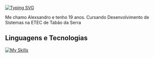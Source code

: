 [![Typing SVG](https://readme-typing-svg.demolab.com?font=Fira+Code&size=21&duration=5008&pause=1000&color=9516F7&width=435&lines=Bonjour+le+monde%2C+Alexsandro+aqui+)](https://git.io/typing-svg)

Me chamo Alexsandro e tenho 19 anos. Cursando Desenvolvimento de Sistemas na ETEC de Tabão da Serra

## Linguagens e Tecnologias
[![My Skills](https://skillicons.dev/icons?i=js,html,css,wasm)](https://skillicons.dev)
